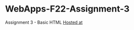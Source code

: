 # WebApps-F22-Assignment-3
Assignment 3 - Basic HTML
[Hosted at](  https://44-563-web-apps-f22.github.io/44563-webapps-assignment-3-Nikithavedanth/index.html/Bonus.html)
